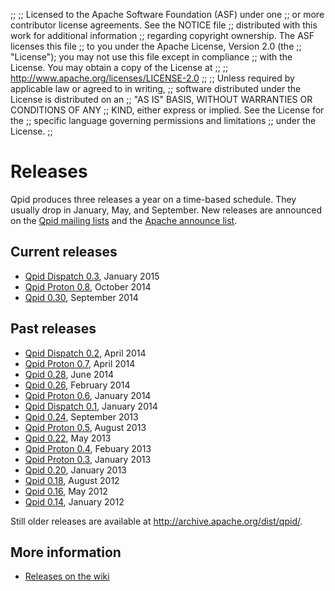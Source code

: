 ;;
;; Licensed to the Apache Software Foundation (ASF) under one
;; or more contributor license agreements.  See the NOTICE file
;; distributed with this work for additional information
;; regarding copyright ownership.  The ASF licenses this file
;; to you under the Apache License, Version 2.0 (the
;; "License"); you may not use this file except in compliance
;; with the License.  You may obtain a copy of the License at
;; 
;;   http://www.apache.org/licenses/LICENSE-2.0
;; 
;; Unless required by applicable law or agreed to in writing,
;; software distributed under the License is distributed on an
;; "AS IS" BASIS, WITHOUT WARRANTIES OR CONDITIONS OF ANY
;; KIND, either express or implied.  See the License for the
;; specific language governing permissions and limitations
;; under the License.
;;

# Releases

Qpid produces three releases a year on a time-based schedule.  They
usually drop in January, May, and September.  New releases are
announced on the [Qpid mailing lists]({{site_url}}/discussion.html#mailing-lists)
and the
[Apache announce list](http://mail-archives.apache.org/mod_mbox/www-announce/).

## Current releases

 - [Qpid Dispatch 0.3](qpid-dispatch-0.3/index.html), January 2015
 - [Qpid Proton 0.8](qpid-proton-0.8/index.html), October 2014
 - [Qpid 0.30](qpid-0.30/index.html), September 2014

## Past releases

 - [Qpid Dispatch 0.2](qpid-dispatch-0.2/index.html), April 2014
 - [Qpid Proton 0.7](qpid-proton-0.7/index.html), April 2014
 - [Qpid 0.28](qpid-0.28/index.html), June 2014
 - [Qpid 0.26](qpid-0.26/index.html), February 2014
 - [Qpid Proton 0.6](qpid-proton-0.6/index.html), January 2014
 - [Qpid Dispatch 0.1](qpid-dispatch-0.1/index.html), January 2014
 - [Qpid 0.24](qpid-0.24/index.html), September 2013
 - [Qpid Proton 0.5](qpid-proton-0.5/index.html), August 2013
 - [Qpid 0.22](qpid-0.22/index.html), May 2013
 - [Qpid Proton 0.4](qpid-proton-0.4/index.html), Febuary 2013
 - [Qpid Proton 0.3](qpid-proton-0.3/index.html), January 2013
 - [Qpid 0.20](qpid-0.20/index.html), January 2013
 - [Qpid 0.18](qpid-0.18/index.html), August 2012
 - [Qpid 0.16](qpid-0.16/index.html), May 2012
 - [Qpid 0.14](qpid-0.14/index.html), January 2012
 
Still older releases are available at
<http://archive.apache.org/dist/qpid/>.

## More information

 - [Releases on the wiki](https://cwiki.apache.org/confluence/display/qpid/Releases)
